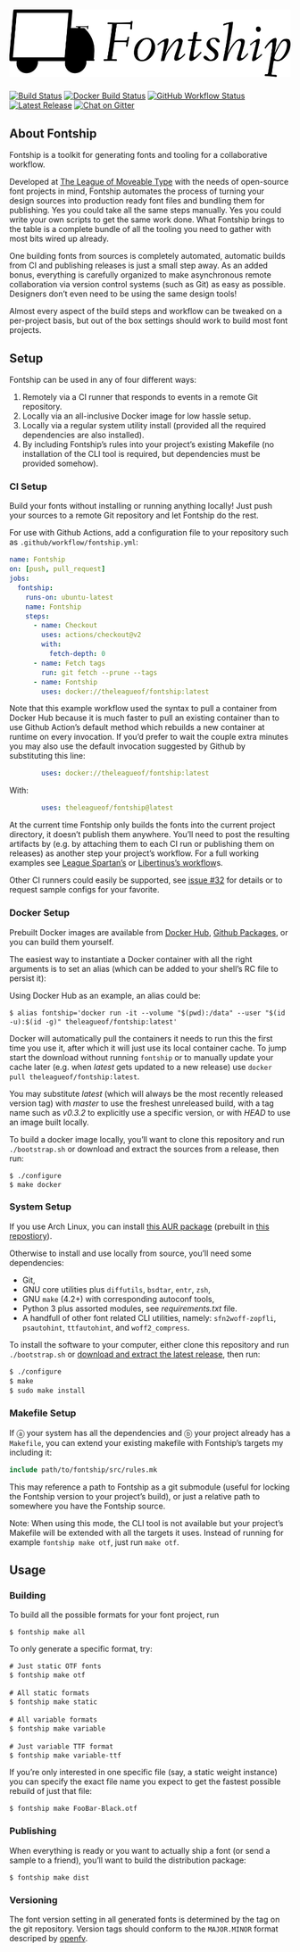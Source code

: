 # ![Fontship Logo](https://raw.githubusercontent.com/theleagueof/fontship/master/media/logo.svg)

[![Build Status](https://img.shields.io/github/workflow/status/theleagueof/fontship/Build?label=Build&logo=Github)](https://github.com/theleagueof/fontship/actions?workflow=Build)
[![Docker Build Status](https://img.shields.io/docker/cloud/build/theleagueof/fontship?label=Docker&logo=Docker)](https://hub.docker.com/repository/docker/theleagueof/fontship/builds)
[![GitHub Workflow Status](https://img.shields.io/github/workflow/status/theleagueof/fontship/Superlinter?label=Linter&logo=Github)](https://github.com/theleagueof/fontship/actions?workflow=Superlinter)
[![Latest Release](https://img.shields.io/github/v/release/theleagueof/fontship?label=Release&logo=dependabot)](https://github.com/theleagueof/fontship/releases/latest)
[![Chat on Gitter](https://img.shields.io/gitter/room/theleagueof/tooling?color=blue&label=Chat&logo=Gitter)](https://gitter.im/theleagueof/tooling?utm_source=badge&utm_medium=badge&utm_campaign=pr-badge&utm_content=badge)

## About Fontship

Fontship is a toolkit for generating fonts and tooling for a collaborative workflow.

Developed at [The League of Moveable Type](https://www.theleagueofmoveabletype.com/) with the needs of open-source font projects in mind, Fontship automates the process of turning your design sources into production ready font files and bundling them for publishing. Yes you could take all the same steps manually. Yes you could write your own scripts to get the same work done. What Fontship brings to the table is a complete bundle of all the tooling you need to gather with most bits wired up already.

One building fonts from sources is completely automated, automatic builds from CI and publishing releases is just a small step away. As an added bonus, everything is carefully organized to make asynchronous remote collaboration via version control systems (such as Git) as easy as possible. Designers don’t even need to be using the same design tools!

Almost every aspect of the build steps and workflow can be tweaked on a per-project basis, but out of the box settings should work to build most font projects.

## Setup

Fontship can be used in any of four different ways:

1. Remotely via a CI runner that responds to events in a remote Git repository.
2. Locally via an all-inclusive Docker image for low hassle setup.
3. Locally via a regular system utility install (provided all the required dependencies are also installed).
4. By including Fontship’s rules into your project’s existing Makefile (no installation of the CLI tool is required, but dependencies must be provided somehow).

### CI Setup

Build your fonts without installing or running anything locally! Just push your sources to a remote Git repository and let Fontship do the rest.

For use with Github Actions, add a configuration file to your repository such as `.github/workflow/fontship.yml`:

```yaml
name: Fontship
on: [push, pull_request]
jobs:
  fontship:
    runs-on: ubuntu-latest
    name: Fontship
    steps:
      - name: Checkout
        uses: actions/checkout@v2
        with:
          fetch-depth: 0
      - name: Fetch tags
        run: git fetch --prune --tags
      - name: Fontship
        uses: docker://theleagueof/fontship:latest
```

Note that this example workflow used the syntax to pull a container from Docker Hub because it is much faster to pull an existing container than to use Github Action’s default method which rebuilds a new container at runtime on every invocation. If you’d prefer to wait the couple extra minutes you may also use the default invocation suggested by Github by substituting this line:

```yaml
        uses: docker://theleagueof/fontship:latest
```

With:

```yaml
        uses: theleagueof/fontship@latest
```

At the current time Fontship only builds the fonts into the current project directory, it doesn’t publish them anywhere. You’ll need to post the resulting artifacts by (e.g. by attaching them to each CI run or publishing them on releases) as another step your project’s workflow. For a full working examples see [League Spartan’s](https://github.com/theleagueof/league-spartan/blob/master/.github/workflow/fontship.yml) or [Libertinus’s workflow](https://github.com/alerque/libertinus/blob/master/.github/workflow/fontship.yml)s.

Other CI runners could easily be supported, see [issue #32](https://github.com/theleagueof/fontship/issues/32) for details or to request sample configs for your favorite.

### Docker Setup

Prebuilt Docker images are available from [Docker Hub](https://hub.docker.com/repository/docker/theleagueof/fontship), [Github Packages](https://github.com/theleagueof/fontship/packages), or you can build them yourself.

The easiest way to instantiate a Docker container with all the right arguments is to set an alias (which can be added to your shell’s RC file to persist it):

Using Docker Hub as an example, an alias could be:

```console
$ alias fontship='docker run -it --volume "$(pwd):/data" --user "$(id -u):$(id -g)" theleagueof/fontship:latest'
```

Docker will automatically pull the containers it needs to run this the first time you use it, after which it will just use its local container cache.
To jump start the download without running `fontship` or to manually update your cache later (e.g. when *latest* gets updated to a new release) use `docker pull theleagueof/fontship:latest`.

You may substitute *latest* (which will always be the most recently released version tag) with *master* to use the freshest unreleased build, with a tag name such as *v0.3.2* to explicitly use a specific version, or with *HEAD* to use an image built locally.

To build a docker image locally, you’ll want to clone this repository and run `./bootstrap.sh` or download and extract the sources from a release, then run:

```console
$ ./configure
$ make docker
```

### System Setup

If you use Arch Linux, you can install [this AUR package](https://aur.archlinux.org/packages/fontship) (prebuilt in [this repostiory](https://wiki.archlinux.org/index.php/Unofficial_user_repositories#alerque)).

Otherwise to install and use locally from source, you’ll need some dependencies:

* Git,
* GNU core utilities plus `diffutils`, `bsdtar`, `entr`, `zsh`,
* GNU `make` (4.2+) with corresponding autoconf tools,
* Python 3 plus assorted modules, see *requirements.txt* file.
* A handfull of other font related CLI utilities, namely: `sfn2woff-zopfli`, `psautohint`, `ttfautohint`, and `woff2_compress`.

To install the software to your computer, either clone this repository and run `./bootstrap.sh` or [download and extract the latest release](https://github.com/theleagueof/fontship/releases), then run:

```sh
$ ./configure
$ make
$ sudo make install
```

### Makefile Setup

If ⓐ your system has all the dependencies and ⓑ your project already has a `Makefile`, you can extend your existing makefile with Fontship’s targets my including it:

```makefile
include path/to/fontship/src/rules.mk
```

This may reference a path to Fontship as a git submodule (useful for locking the Fontship version to your project’s build), or just a relative path to somewhere you have the Fontship source.

Note: When using this mode, the CLI tool is not available but your project’s Makefile will be extended with all the targets it uses. Instead of running for example `fontship make otf`, just run `make otf`.

## Usage

### Building

To build all the possible formats for your font project, run

```console
$ fontship make all
```

To only generate a specific format, try:

```console
# Just static OTF fonts
$ fontship make otf

# All static formats
$ fontship make static

# All variable formats
$ fontship make variable

# Just variable TTF format
$ fontship make variable-ttf
```

If you’re only interested in one specific file (say, a static weight instance) you can specify the exact file name you expect to get the fastest possible rebuild of just that file:

```console
$ fontship make FooBar-Black.otf
```

### Publishing

When everything is ready or you want to actually ship a font (or send a sample to a friend), you’ll want to build the distribution package:

```console
$ fontship make dist
```

### Versioning

The font version setting in all generated fonts is determined by the tag on the git repository. Version tags should conform to the `MAJOR.MINOR` format descriped by [openfv](https://github.com/openfv/openfv#3-version-number-semantics).
